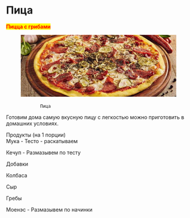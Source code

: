 # Пица&#x20;

<mark style="color:red;">**Пицца с грибами**</mark>



<figure><img src="../.gitbook/assets/7-9-22-680x270.jpg" alt=""><figcaption></figcaption></figure>

```
             Пица
```

Готовим дома самую вкусную пицу с легкостью можно приготовить в домашних условиях.&#x20;

&#x20;                                   Продукты (на 1 порции)\
Мука - Тесто - раскатываем&#x20;

Кечуп - Размазывем по тесту&#x20;

&#x20;                                                     Добавки&#x20;

Колбаса

&#x20;Сыр&#x20;

Гребы

&#x20;Моенэс - Размазывем по начинки
